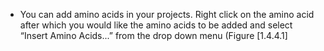 

-   You can add amino acids in your projects. Right click on the amino
    acid after which you would like the amino acids to be added and
    select &ldquo;Insert Amino Acids...&rdquo; from the drop down menu
    (Figure&nbsp;[1.4.4.1]